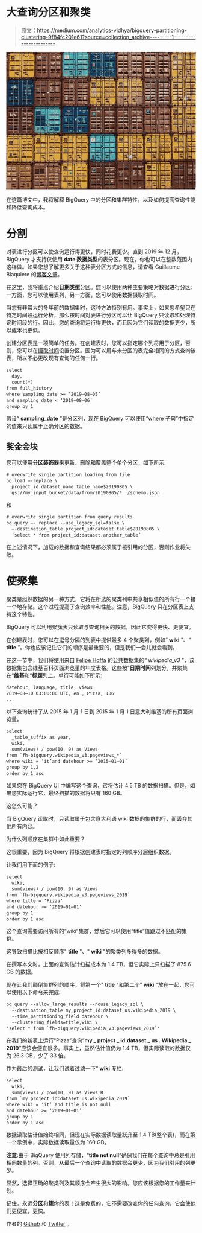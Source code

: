 # 大查询分区和聚类

> 原文：<https://medium.com/analytics-vidhya/bigquery-partitioning-clustering-9f84fc201e61?source=collection_archive---------1----------------------->

![](img/d705cf44476d4c42c66884bcb1cd155d.png)

在这篇博文中，我将解释 BigQuery 中的分区和集群特性，以及如何提高查询性能和降低查询成本。

# 分割

对表进行分区可以使查询运行得更快，同时花费更少。直到 2019 年 12 月，BigQuery 才支持仅使用 **date 数据类型**的表分区。现在，你也可以在整数范围内这样做。如果您想了解更多关于这种表分区方式的信息，请查看 Guillaume Blaquiere 的[博客文章](/google-cloud/partition-on-any-field-with-bigquery-840f8aa1aaab)。

在这里，我将重点介绍**日期类型**分区。您可以使用两种主要策略对数据进行分区:一方面，您可以使用表列，另一方面，您可以使用数据摄取时间。

当您有非常大的多年前的数据集时，这种方法特别有用。事实上，如果您希望只在特定时间段运行分析，那么按时间对表进行分区可以让 BigQuery 只读取和处理特定时间段的行。因此，您的查询将运行得更快，而且因为它们读取的数据更少，所以成本也更低。

创建分区表是一项简单的任务。在创建表时，您可以指定哪个列将用于分区，否则，您可以在[摄取时间](https://cloud.google.com/bigquery/docs/creating-partitioned-tables)设置分区。因为可以用与未分区的表完全相同的方式查询该表，所以不必更改现有查询的任何一行。

```
select
  day,
  count(*)
from full_history
where sampling_date >= ‘2019–08–05’
and sampling_date < ‘2019–08–06’
group by 1
```

假设“ **sampling_date** ”是分区列，现在 BigQuery 可以使用“where 子句”中指定的值来只读属于正确分区的数据。

## 奖金金块

您可以使用**分区装饰器**来更新、删除和覆盖整个单个分区，如下所示:

```
# overwrite single partition loading from file
bq load —-replace \
  project_id:dataset_name.table_name$20190805 \
  gs://my_input_bucket/data/from/20190805/* ./schema.json
```

和

```
# overwrite single partition from query results
bq query —- replace --use_legacy_sql=false \
  —-destination_table project_id:dataset.table$20190805 \
  ‘select * from project_id:dataset.another_table’ 
```

在上述情况下，加载的数据和查询结果都必须属于被引用的分区，否则作业将失败。

# 使聚集

聚类是组织数据的另一种方式，它将在所选的聚类列中共享相似值的所有行一个接一个地存储。这个过程提高了查询效率和性能。注意，BigQuery 只在分区表上支持这个特性。

BigQuery 可以利用聚簇表只读取与查询相关的数据，因此它变得更快、更便宜。

在创建表时，您可以在逗号分隔的列表中提供最多 4 个聚类列，例如“ **wiki** ”、“ **title** ”。你也应该记住它们的顺序是最重要的，但是我们一会儿就会看到。

在这一节中，我们将使用来自 [Felipe Hoffa](https://twitter.com/felipehoffa) 的公共数据集的“ *wikipedia_v3* ”，该数据集包含维基百科页面浏览量的年度表格。这些按“**日期时间**列划分，并聚集在“**维基**和“**标题**列上。单行可能如下所示:

```
datehour, language, title, views
2019–08–10 03:00:00 UTC, en , Pizza, 106
...
```

以下查询统计了从 2015 年 1 月 1 日到 2015 年 1 月 1 日意大利维基的所有页面浏览量。

```
select
  _table_suffix as year,
  wiki,
  sum(views) / pow(10, 9) as Views
from `fh-bigquery.wikipedia_v3.pageviews_*`
where wiki = ‘it’and datehour >= ‘2015–01–01’
group by 1,2
order by 1 asc
```

如果您在 BigQuery UI 中编写这个查询，它将估计 4.5 TB 的数据扫描。但是，如果您实际运行它，最终扫描的数据将只有 160 GB。

这怎么可能？

当 BigQuery 读取时，只读取属于包含意大利语 wiki 数据的集群的行，而丢弃其他所有内容。

为什么列顺序在集群中如此重要？

这很重要，因为 BigQuery 将根据创建表时指定的列顺序分层组织数据。

让我们用下面的例子:

```
select
  wiki,
  sum(views) / pow(10, 9) as Views
from `fh-bigquery.wikipedia_v3.pageviews_2019`
where title = ‘Pizza’
and datehour >= ‘2019–01–01’
group by 1
order by 1 asc
```

这个查询需要访问所有的“wiki”集群，然后它可以使用“title”值跳过不匹配的集群。

这导致扫描比按相反顺序" **title** "、" **wiki** "的聚类列多得多的数据。

在撰写本文时，上面的查询估计扫描成本为 1.4 TB，但它实际上只扫描了 875.6 GB 的数据。

现在让我们颠倒集群列的顺序，将第一个" **title** "和第二个" **wiki** "放在一起，您可以使用以下命令来完成:

```
bq query --allow_large_results --nouse_legacy_sql \
  --destination_table my_project_id:dataset_us.wikipedia_2019 \
  --time_partitioning_field datehour \
  --clustering_fields=title,wiki \
'select * from `fh-bigquery.wikipedia_v3.pageviews_2019`'
```

在我们的新表上运行“Pizza”查询“**my _ project _ id:dataset _ us . Wikipedia _ 2019**”应该会便宜很多。事实上，虽然估计值仍为 1.4 TB，但实际读取的数据仅为 26.3 GB，少了 33 倍。

作为最后的测试，让我们试着过滤一下“ **wiki** 专栏:

```
select
  wiki,
  sum(views) / pow(10, 9) as Views_B
from `my_project_id:dataset_us.wikipedia_2019`
where wiki = ‘it’ and title is not null
and datehour >= ‘2019–01–01’
group by 1
order by 1 asc
```

数据读取估计值始终相同，但现在实际数据读取量跃升至 1.4 TB(整个表)，而在第一个示例中，实际数据读取量仅为 160 GB。

**注意**:由于 BigQuery 使用列存储，“**title not null**”确保我们在每个查询中总是引用相同数量的列。否则，从最后一个查询中读取的数据会更少，因为我们引用的列更少。

显然，选择正确的聚类列及其顺序会产生很大的影响。您应该根据您的工作量来计划。

记住，永远**分区**和**簇**你的表！这是免费的，它不需要改变你的任何查询，它会使他们更便宜，更快。

作者的 [Github](https://github.com/alepuccetti) 和 [Twitter](https://twitter.com/alepuccetti) 。